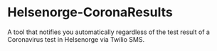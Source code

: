 # Helsenorge-CoronaResults
A tool that notifies you automatically regardless of the test result of a Coronavirus test in Helsenorge via Twilio SMS.
